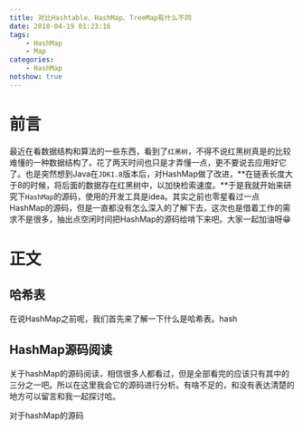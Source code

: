 ```yaml
---
title: 对比Hashtable、HashMap、TreeMap有什么不同
date: 2018-04-19 01:23:16
tags: 
    - HashMap
    - Map
categories: 
    - HashMap
notshow: true
---
```

# 前言
最近在看数据结构和算法的一些东西，看到了`红黑树`，不得不说红黑树真是的比较难懂的一种数据结构了。花了两天时间也只是才弄懂一点，更不要说去应用好它了。也是突然想到Java在`JDK1.8`版本后，对HashMap做了改进，**在链表长度大于8的时候，将后面的数据存在红黑树中，以加快检索速度。**于是我就开始来研究下`HashMap`的源码，使用的开发工具是idea。其实之前也零星看过一点HashMap的源码，但是一直都没有怎么深入的了解下去，这次也是借着工作的需求不是很多，抽出点空闲时间把HashMap的源码给啃下来吧。大家一起加油呀😁

# 正文
## 哈希表
在说HashMap之前呢，我们首先来了解一下什么是哈希表。hash

## HashMap源码阅读
关于hashMap的源码阅读，相信很多人都看过，但是全部看完的应该只有其中的三分之一吧。所以在这里我会它的源码进行分析。有啥不足的，和没有表达清楚的地方可以留言和我一起探讨哈。

对于hashMap的源码